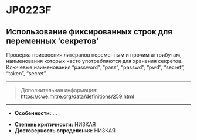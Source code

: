 # JP0223F
## Использование фиксированных строк для переменных 'секретов'

Проверка присвоения литералов переменным и прочим аттрибутам, наименования которых часто употребляются для
хранения секретов. Ключевые наименования “password”, “pass”, “passwd”, “pwd”, “secret”, “token”, “secret”.

---
> Дополнительная информация:
> <https://cwe.mitre.org/data/definitions/259.html>
---
* __Особенности:__ ...
<!---
NOTE!! CHANGE TO HIGH or MEDIUM FOR BOTH
НУЖНО ДОРАБОТАТЬ И ДОБАВИТЬ ПРОВЕРКУ ФП, И ДОПоЛНИТЬ ДОКУМЕНТАЦИЮ
-->
* __Степень критичности:__ НИЗКАЯ
* __Достоверность определения:__ НИЗКАЯ